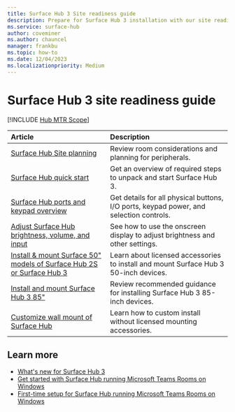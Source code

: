 ```yaml
---
title: Surface Hub 3 Site readiness guide
description: Prepare for Surface Hub 3 installation with our site readiness guide, covering room planning, mounting options, port overviews, and setup instructions
ms.service: surface-hub
author: coveminer
ms.author: chauncel
manager: frankbu
ms.topic: how-to
ms.date: 12/04/2023
ms.localizationpriority: Medium
---
```


# Surface Hub 3 site readiness guide

[!INCLUDE [Hub MTR Scope](includes/hub-mtr-scope.md)]

| Article | Description |
|:-------|:-------|
| [Surface Hub Site planning](surface-hub-site-planning.md) | Review room considerations and planning for peripherals. |
| [Surface Hub quick start](surface-hub-3-quick-start.md) | Get an overview of required steps to unpack and start Surface Hub 3.|
| [Surface Hub ports and keypad overview](surface-hub-port-keypad-overview.md) | Get details for all physical buttons, I/O ports, keypad power, and selection controls. |
| [Adjust Surface Hub brightness, volume, and input](surface-hub-onscreen-display.md) | See how to use the onscreen display to adjust brightness and other settings. |
| [Install & mount Surface 50" models of Surface Hub 2S or Surface Hub 3](surface-hub-install-mount.md) | Learn about licensed accessories to install and mount Surface Hub 3 50-inch devices. |
| [Install and mount Surface Hub 3 85"](surface-hub-2s-85-install-mount.md) | Review recommended guidance for installing Surface Hub 3 85-inch devices. |
| [Customize wall mount of Surface Hub](surface-hub-custom-install.md) | Learn how to custom install without licensed mounting accessories.|

## Learn more 

- [What's new for Surface Hub 3](surface-hub-3-whats-new.md)
- [Get started with Surface Hub running Microsoft Teams Rooms on Windows](surface-hub-3-get-started.md)
- [First-time setup for Surface Hub running Microsoft Teams Rooms on Windows](first-run-program-surface-hub-3.md)
